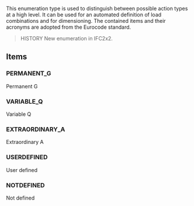 This enumeration type is used to distinguish between possible action types at a high level. It can be used for an automated definition of load combinations and for dimensioning. The contained items and their acronyms are adopted from the Eurocode standard.

<!-- end of short definition -->


> HISTORY New enumeration in IFC2x2.

## Items

### PERMANENT_G
Permanent G

### VARIABLE_Q
Variable Q

### EXTRAORDINARY_A
Extraordinary A

### USERDEFINED
User defined

### NOTDEFINED
Not defined
